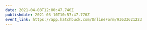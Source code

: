 ```yaml
---
date: 2021-04-08T12:00:47.740Z
publishdate: 2021-03-10T10:57:47.776Z
event_link: https://app.hatchbuck.com/OnlineForm/93633621223
---
```

